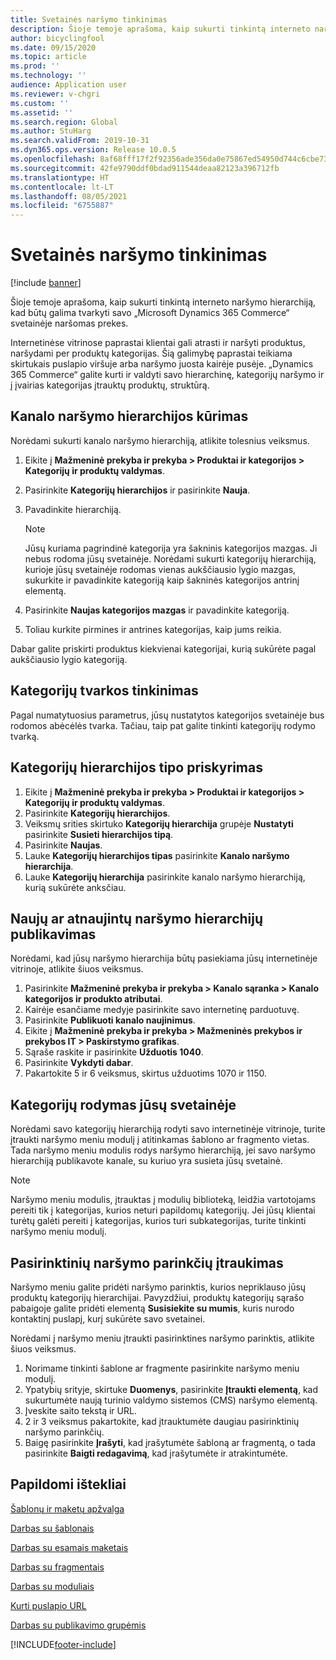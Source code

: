 ```yaml
---
title: Svetainės naršymo tinkinimas
description: Šioje temoje aprašoma, kaip sukurti tinkintą interneto naršymo hierarchiją, kad būtų galima tvarkyti savo „Microsoft Dynamics 365 Commerce“ svetainėje naršomas prekes.
author: bicyclingfool
ms.date: 09/15/2020
ms.topic: article
ms.prod: ''
ms.technology: ''
audience: Application user
ms.reviewer: v-chgri
ms.custom: ''
ms.assetid: ''
ms.search.region: Global
ms.author: StuHarg
ms.search.validFrom: 2019-10-31
ms.dyn365.ops.version: Release 10.0.5
ms.openlocfilehash: 8af68fff17f2f92356ade356da0e75867ed54950d744c6cbe730ad8db4ac3975
ms.sourcegitcommit: 42fe9790ddf0bdad911544deaa82123a396712fb
ms.translationtype: HT
ms.contentlocale: lt-LT
ms.lasthandoff: 08/05/2021
ms.locfileid: "6755887"
---
```

# <a name="customize-site-navigation"></a>Svetainės naršymo tinkinimas

[!include [banner](includes/banner.md)]

Šioje temoje aprašoma, kaip sukurti tinkintą interneto naršymo hierarchiją, kad būtų galima tvarkyti savo „Microsoft Dynamics 365 Commerce“ svetainėje naršomas prekes.

Internetinėse vitrinose paprastai klientai gali atrasti ir naršyti produktus, naršydami per produktų kategorijas. Šią galimybę paprastai teikiama skirtukais puslapio viršuje arba naršymo juosta kairėje pusėje. „Dynamics 365 Commerce“ galite kurti ir valdyti savo hierarchinę, kategorijų naršymo ir į įvairias kategorijas įtrauktų produktų, struktūrą.

## <a name="create-a-channel-navigation-hierarchy"></a>Kanalo naršymo hierarchijos kūrimas

Norėdami sukurti kanalo naršymo hierarchiją, atlikite tolesnius veiksmus.

1. Eikite į **Mažmeninė prekyba ir prekyba \> Produktai ir kategorijos \> Kategorijų ir produktų valdymas**.
1. Pasirinkite **Kategorijų hierarchijos** ir pasirinkite **Nauja**.
1. Pavadinkite hierarchiją.

    > [!NOTE]
    > Jūsų kuriama pagrindinė kategorija yra šakninis kategorijos mazgas. Ji nebus rodoma jūsų svetainėje. Norėdami sukurti kategorijų hierarchiją, kurioje jūsų svetainėje rodomas vienas aukščiausio lygio mazgas, sukurkite ir pavadinkite kategoriją kaip šakninės kategorijos antrinį elementą.

1. Pasirinkite **Naujas kategorijos mazgas** ir pavadinkite kategoriją.
1. Toliau kurkite pirmines ir antrines kategorijas, kaip jums reikia.

Dabar galite priskirti produktus kiekvienai kategorijai, kurią sukūrėte pagal aukščiausio lygio kategoriją.

## <a name="customize-the-order-of-categories"></a>Kategorijų tvarkos tinkinimas

Pagal numatytuosius parametrus, jūsų nustatytos kategorijos svetainėje bus rodomos abėcėlės tvarka. Tačiau, taip pat galite tinkinti kategorijų rodymo tvarką.

## <a name="assign-a-category-hierarchy-type"></a>Kategorijų hierarchijos tipo priskyrimas

1. Eikite į **Mažmeninė prekyba ir prekyba \> Produktai ir kategorijos \> Kategorijų ir produktų valdymas**.
1. Pasirinkite **Kategorijų hierarchijos**.
1. Veiksmų srities skirtuko **Kategorijų hierarchija** grupėje **Nustatyti** pasirinkite **Susieti hierarchijos tipą**.
1. Pasirinkite **Naujas**.
1. Lauke **Kategorijų hierarchijos tipas** pasirinkite **Kanalo naršymo hierarchija**.
1. Lauke **Kategorijų hierarchija** pasirinkite kanalo naršymo hierarchiją, kurią sukūrėte anksčiau.

## <a name="publish-new-or-updated-navigation-hierarchies"></a>Naujų ar atnaujintų naršymo hierarchijų publikavimas

Norėdami, kad jūsų naršymo hierarchija būtų pasiekiama jūsų internetinėje vitrinoje, atlikite šiuos veiksmus.

1. Pasirinkite **Mažmeninė prekyba ir prekyba \> Kanalo sąranka \> Kanalo kategorijos ir produkto atributai**.
1. Kairėje esančiame medyje pasirinkite savo internetinę parduotuvę.
1. Pasirinkite **Publikuoti kanalo naujinimus**.
1. Eikite į **Mažmeninė prekyba ir prekyba \> Mažmeninės prekybos ir prekybos IT \> Paskirstymo grafikas**.
1. Sąraše raskite ir pasirinkite **Užduotis 1040**.
1. Pasirinkite **Vykdyti dabar**.
1. Pakartokite 5 ir 6 veiksmus, skirtus užduotims 1070 ir 1150.

## <a name="show-categories-on-your-site"></a>Kategorijų rodymas jūsų svetainėje

Norėdami savo kategorijų hierarchiją rodyti savo internetinėje vitrinoje, turite įtraukti naršymo meniu modulį į atitinkamas šablono ar fragmento vietas. Tada naršymo meniu modulis rodys naršymo hierarchiją, jei savo naršymo hierarchiją publikavote kanale, su kuriuo yra susieta jūsų svetainė.

> [!NOTE]
> Naršymo meniu modulis, įtrauktas į modulių biblioteką, leidžia vartotojams pereiti tik į kategorijas, kurios neturi papildomų kategorijų. Jei jūsų klientai turėtų galėti pereiti į kategorijas, kurios turi subkategorijas, turite tinkinti naršymo meniu modulį.

## <a name="add-custom-navigation-options"></a>Pasirinktinių naršymo parinkčių įtraukimas

Naršymo meniu galite pridėti naršymo parinktis, kurios nepriklauso jūsų produktų kategorijų hierarchijai. Pavyzdžiui, produktų kategorijų sąrašo pabaigoje galite pridėti elementą **Susisiekite su mumis**, kuris nurodo kontaktinį puslapį, kurį sukūrėte savo svetainei.

Norėdami į naršymo meniu įtraukti pasirinktines naršymo parinktis, atlikite šiuos veiksmus.

1. Norimame tinkinti šablone ar fragmente pasirinkite naršymo meniu modulį.
1. Ypatybių srityje, skirtuke **Duomenys**, pasirinkite **Įtraukti elementą**, kad sukurtumėte naują turinio valdymo sistemos (CMS) naršymo elementą.
1. Įveskite saito tekstą ir URL.
1. 2 ir 3 veiksmus pakartokite, kad įtrauktumėte daugiau pasirinktinių naršymo parinkčių.
1. Baigę pasirinkite **Įrašyti**, kad įrašytumėte šabloną ar fragmentą, o tada pasirinkite **Baigti redagavimą**, kad įrašytumėte ir atrakintumėte.

## <a name="additional-resources"></a>Papildomi ištekliai

[Šablonų ir maketų apžvalga](templates-layouts-overview.md)

[Darbas su šablonais](work-with-templates.md)

[Darbas su esamais maketais](work-with-layouts.md)

[Darbas su fragmentais](work-with-fragments.md)

[Darbas su moduliais](work-with-modules.md)

[Kurti puslapio URL](create-page-url.md)

[Darbas su publikavimo grupėmis](publish-groups.md)


[!INCLUDE[footer-include](../includes/footer-banner.md)]
